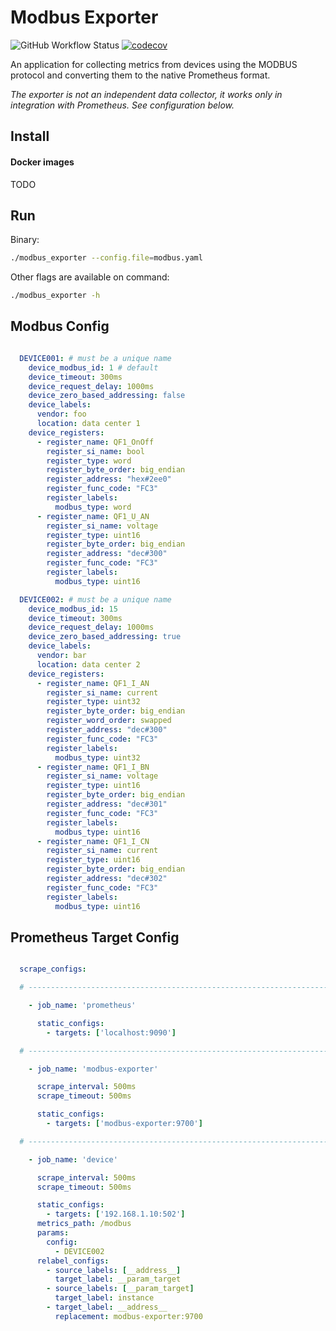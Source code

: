 # Modbus Exporter

![GitHub Workflow Status](https://img.shields.io/github/workflow/status/NobleD5/modbus_exporter/Go%20-%20Build%20and%20Test)
[![codecov](https://codecov.io/gh/NobleD5/modbus_exporter/branch/main/graph/badge.svg?token=F4R3WH5VZ1)](https://codecov.io/gh/NobleD5/modbus_exporter)

An application for collecting metrics from devices using the MODBUS protocol and converting them to the native Prometheus format.

*The exporter is not an independent data collector, it works only in integration with Prometheus. See configuration below.*

## Install
#### Docker images
TODO

## Run
Binary:

```sh
./modbus_exporter --config.file=modbus.yaml
```

Other flags are available on command:

```sh
./modbus_exporter -h
```

## Modbus Config
```yaml

  DEVICE001: # must be a unique name
    device_modbus_id: 1 # default
    device_timeout: 300ms
    device_request_delay: 1000ms
    device_zero_based_addressing: false
    device_labels:
      vendor: foo
      location: data center 1
    device_registers:
      - register_name: QF1_OnOff
        register_si_name: bool
        register_type: word
        register_byte_order: big_endian
        register_address: "hex#2ee0"
        register_func_code: "FC3"
        register_labels:
          modbus_type: word
      - register_name: QF1_U_AN
        register_si_name: voltage
        register_type: uint16
        register_byte_order: big_endian
        register_address: "dec#300"
        register_func_code: "FC3"
        register_labels:
          modbus_type: uint16

  DEVICE002: # must be a unique name
    device_modbus_id: 15
    device_timeout: 300ms
    device_request_delay: 1000ms
    device_zero_based_addressing: true
    device_labels:
      vendor: bar
      location: data center 2
    device_registers:
      - register_name: QF1_I_AN
        register_si_name: current
        register_type: uint32
        register_byte_order: big_endian
        register_word_order: swapped
        register_address: "dec#300"
        register_func_code: "FC3"
        register_labels:
          modbus_type: uint32
      - register_name: QF1_I_BN
        register_si_name: voltage
        register_type: uint16
        register_byte_order: big_endian
        register_address: "dec#301"
        register_func_code: "FC3"
        register_labels:
          modbus_type: uint16
      - register_name: QF1_I_CN
        register_si_name: current
        register_type: uint16
        register_byte_order: big_endian
        register_address: "dec#302"
        register_func_code: "FC3"
        register_labels:
          modbus_type: uint16

```

## Prometheus Target Config
```yaml

  scrape_configs:

  # ----------------------------------------------------------------------

    - job_name: 'prometheus'

      static_configs:
        - targets: ['localhost:9090']

  # ----------------------------------------------------------------------

    - job_name: 'modbus-exporter'

      scrape_interval: 500ms
      scrape_timeout: 500ms

      static_configs:
        - targets: ['modbus-exporter:9700']

  # ----------------------------------------------------------------------

    - job_name: 'device'

      scrape_interval: 500ms
      scrape_timeout: 500ms

      static_configs:
        - targets: ['192.168.1.10:502']
      metrics_path: /modbus
      params:
        config:
          - DEVICE002
      relabel_configs:
        - source_labels: [__address__]
          target_label: __param_target
        - source_labels: [__param_target]
          target_label: instance
        - target_label: __address__
          replacement: modbus-exporter:9700

```

